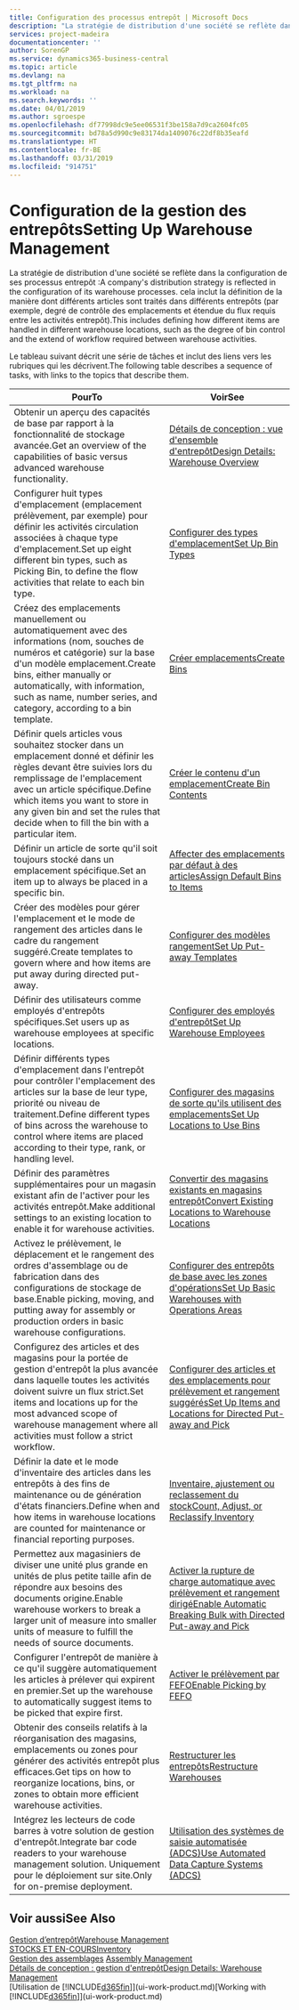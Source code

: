 ```yaml
---
title: Configuration des processus entrepôt | Microsoft Docs
description: "La stratégie de distribution d'une société se reflète dans la configuration de ses processus entrepôt : cela inclut la définition de la manière dont différents articles sont traités dans différents entrepôts (par exemple, degré de contrôle des emplacements et étendue du flux requis entre les activités entrepôt)."
services: project-madeira
documentationcenter: ''
author: SorenGP
ms.service: dynamics365-business-central
ms.topic: article
ms.devlang: na
ms.tgt_pltfrm: na
ms.workload: na
ms.search.keywords: ''
ms.date: 04/01/2019
ms.author: sgroespe
ms.openlocfilehash: df77998dc9e5ee06531f3be158a7d9ca2604fc05
ms.sourcegitcommit: bd78a5d990c9e83174da1409076c22df8b35eafd
ms.translationtype: HT
ms.contentlocale: fr-BE
ms.lasthandoff: 03/31/2019
ms.locfileid: "914751"
---
```

# <a name="setting-up-warehouse-management"></a><span data-ttu-id="77ce7-104">Configuration de la gestion des entrepôts</span><span class="sxs-lookup"><span data-stu-id="77ce7-104">Setting Up Warehouse Management</span></span>
<span data-ttu-id="77ce7-105">La stratégie de distribution d'une société se reflète dans la configuration de ses processus entrepôt :</span><span class="sxs-lookup"><span data-stu-id="77ce7-105">A company's distribution strategy is reflected in the configuration of its warehouse processes.</span></span> <span data-ttu-id="77ce7-106">cela inclut la définition de la manière dont différents articles sont traités dans différents entrepôts (par exemple, degré de contrôle des emplacements et étendue du flux requis entre les activités entrepôt).</span><span class="sxs-lookup"><span data-stu-id="77ce7-106">This includes defining how different items are handled in different warehouse locations, such as the degree of bin control and the extend of workflow required between warehouse activities.</span></span>  

 <span data-ttu-id="77ce7-107">Le tableau suivant décrit une série de tâches et inclut des liens vers les rubriques qui les décrivent.</span><span class="sxs-lookup"><span data-stu-id="77ce7-107">The following table describes a sequence of tasks, with links to the topics that describe them.</span></span>   

|<span data-ttu-id="77ce7-108">**Pour**</span><span class="sxs-lookup"><span data-stu-id="77ce7-108">**To**</span></span>|<span data-ttu-id="77ce7-109">**Voir**</span><span class="sxs-lookup"><span data-stu-id="77ce7-109">**See**</span></span>|  
|------------|-------------|  
|<span data-ttu-id="77ce7-110">Obtenir un aperçu des capacités de base par rapport à la fonctionnalité de stockage avancée.</span><span class="sxs-lookup"><span data-stu-id="77ce7-110">Get an overview of the capabilities of basic versus advanced warehouse functionality.</span></span>|[<span data-ttu-id="77ce7-111">Détails de conception : vue d'ensemble d'entrepôt</span><span class="sxs-lookup"><span data-stu-id="77ce7-111">Design Details: Warehouse Overview</span></span>](design-details-warehouse-overview.md)|  
|<span data-ttu-id="77ce7-112">Configurer huit types d'emplacement (emplacement prélèvement, par exemple) pour définir les activités circulation associées à chaque type d'emplacement.</span><span class="sxs-lookup"><span data-stu-id="77ce7-112">Set up eight different bin types, such as Picking Bin, to define the flow activities that relate to each bin type.</span></span>|[<span data-ttu-id="77ce7-113">Configurer des types d'emplacement</span><span class="sxs-lookup"><span data-stu-id="77ce7-113">Set Up Bin Types</span></span>](warehouse-how-to-set-up-bin-types.md)|  
|<span data-ttu-id="77ce7-114">Créez des emplacements manuellement ou automatiquement avec des informations (nom, souches de numéros et catégorie) sur la base d'un modèle emplacement.</span><span class="sxs-lookup"><span data-stu-id="77ce7-114">Create bins, either manually or automatically, with information, such as name, number series, and category, according to a bin template.</span></span>|[<span data-ttu-id="77ce7-115">Créer emplacements</span><span class="sxs-lookup"><span data-stu-id="77ce7-115">Create Bins</span></span>](warehouse-how-to-create-individual-bins.md)|  
|<span data-ttu-id="77ce7-116">Définir quels articles vous souhaitez stocker dans un emplacement donné et définir les règles devant être suivies lors du remplissage de l'emplacement avec un article spécifique.</span><span class="sxs-lookup"><span data-stu-id="77ce7-116">Define which items you want to store in any given bin and set the rules that decide when to fill the bin with a particular item.</span></span>|[<span data-ttu-id="77ce7-117">Créer le contenu d'un emplacement</span><span class="sxs-lookup"><span data-stu-id="77ce7-117">Create Bin Contents</span></span>](warehouse-how-to-set-up-bin-contents.md)|  
|<span data-ttu-id="77ce7-118">Définir un article de sorte qu'il soit toujours stocké dans un emplacement spécifique.</span><span class="sxs-lookup"><span data-stu-id="77ce7-118">Set an item up to always be placed in a specific bin.</span></span>|[<span data-ttu-id="77ce7-119">Affecter des emplacements par défaut à des articles</span><span class="sxs-lookup"><span data-stu-id="77ce7-119">Assign Default Bins to Items</span></span>](warehouse-how-to-assign-default-bins-to-items.md)|
|<span data-ttu-id="77ce7-120">Créer des modèles pour gérer l'emplacement et le mode de rangement des articles dans le cadre du rangement suggéré.</span><span class="sxs-lookup"><span data-stu-id="77ce7-120">Create templates to govern where and how items are put away during directed put-away.</span></span>|[<span data-ttu-id="77ce7-121">Configurer des modèles rangement</span><span class="sxs-lookup"><span data-stu-id="77ce7-121">Set Up Put-away Templates</span></span>](warehouse-how-to-set-up-put-away-templates.md)|
|<span data-ttu-id="77ce7-122">Définir des utilisateurs comme employés d'entrepôts spécifiques.</span><span class="sxs-lookup"><span data-stu-id="77ce7-122">Set users up as warehouse employees at specific locations.</span></span>|[<span data-ttu-id="77ce7-123">Configurer des employés d'entrepôt</span><span class="sxs-lookup"><span data-stu-id="77ce7-123">Set Up Warehouse Employees</span></span>](warehouse-how-to-set-up-warehouse-employees.md)|
|<span data-ttu-id="77ce7-124">Définir différents types d'emplacement dans l'entrepôt pour contrôler l'emplacement des articles sur la base de leur type, priorité ou niveau de traitement.</span><span class="sxs-lookup"><span data-stu-id="77ce7-124">Define different types of bins across the warehouse to control where items are placed according to their type, rank, or handling level.</span></span>|[<span data-ttu-id="77ce7-125">Configurer des magasins de sorte qu'ils utilisent des emplacements</span><span class="sxs-lookup"><span data-stu-id="77ce7-125">Set Up Locations to Use Bins</span></span>](warehouse-how-to-set-up-locations-to-use-bins.md)|
|<span data-ttu-id="77ce7-126">Définir des paramètres supplémentaires pour un magasin existant afin de l'activer pour les activités entrepôt.</span><span class="sxs-lookup"><span data-stu-id="77ce7-126">Make additional settings to an existing location to enable it for warehouse activities.</span></span>|[<span data-ttu-id="77ce7-127">Convertir des magasins existants en magasins entrepôt</span><span class="sxs-lookup"><span data-stu-id="77ce7-127">Convert Existing Locations to Warehouse Locations</span></span>](warehouse-how-to-convert-existing-locations-to-warehouse-locations.md)|
|<span data-ttu-id="77ce7-128">Activez le prélèvement, le déplacement et le rangement des ordres d'assemblage ou de fabrication dans des configurations de stockage de base.</span><span class="sxs-lookup"><span data-stu-id="77ce7-128">Enable picking, moving, and putting away for assembly or production orders in basic warehouse configurations.</span></span>|[<span data-ttu-id="77ce7-129">Configurer des entrepôts de base avec les zones d'opérations</span><span class="sxs-lookup"><span data-stu-id="77ce7-129">Set Up Basic Warehouses with Operations Areas</span></span>](warehouse-how-to-set-up-basic-warehouses-with-operations-areas.md)|  
|<span data-ttu-id="77ce7-130">Configurez des articles et des magasins pour la portée de gestion d'entrepôt la plus avancée dans laquelle toutes les activités doivent suivre un flux strict.</span><span class="sxs-lookup"><span data-stu-id="77ce7-130">Set items and locations up for the most advanced scope of warehouse management where all activities must follow a strict workflow.</span></span>|[<span data-ttu-id="77ce7-131">Configurer des articles et des emplacements pour prélèvement et rangement suggérés</span><span class="sxs-lookup"><span data-stu-id="77ce7-131">Set Up Items and Locations for Directed Put-away and Pick</span></span>](warehouse-how-to-set-up-items-for-directed-put-away-and-pick.md)|  
|<span data-ttu-id="77ce7-132">Définir la date et le mode d'inventaire des articles dans les entrepôts à des fins de maintenance ou de génération d'états financiers.</span><span class="sxs-lookup"><span data-stu-id="77ce7-132">Define when and how items in warehouse locations are counted for maintenance or financial reporting purposes.</span></span>|[<span data-ttu-id="77ce7-133">Inventaire, ajustement ou reclassement du stock</span><span class="sxs-lookup"><span data-stu-id="77ce7-133">Count, Adjust, or Reclassify Inventory</span></span>](inventory-how-count-adjust-reclassify.md)|
|<span data-ttu-id="77ce7-134">Permettez aux magasiniers de diviser une unité plus grande en unités de plus petite taille afin de répondre aux besoins des documents origine.</span><span class="sxs-lookup"><span data-stu-id="77ce7-134">Enable warehouse workers to break a larger unit of measure into smaller units of measure to fulfill the needs of source documents.</span></span>|[<span data-ttu-id="77ce7-135">Activer la rupture de charge automatique avec prélèvement et rangement dirigé</span><span class="sxs-lookup"><span data-stu-id="77ce7-135">Enable Automatic Breaking Bulk with Directed Put-away and Pick</span></span>](warehouse-enable-automatic-breaking-bulk-with-directed-put-away-and-pick.md)|  
|<span data-ttu-id="77ce7-136">Configurer l'entrepôt de manière à ce qu'il suggère automatiquement les articles à prélever qui expirent en premier.</span><span class="sxs-lookup"><span data-stu-id="77ce7-136">Set up the warehouse to automatically suggest items to be picked that expire first.</span></span>|[<span data-ttu-id="77ce7-137">Activer le prélèvement par FEFO</span><span class="sxs-lookup"><span data-stu-id="77ce7-137">Enable Picking by FEFO</span></span>](warehouse-picking-by-fefo.md)|
|<span data-ttu-id="77ce7-138">Obtenir des conseils relatifs à la réorganisation des magasins, emplacements ou zones pour générer des activités entrepôt plus efficaces.</span><span class="sxs-lookup"><span data-stu-id="77ce7-138">Get tips on how to reorganize locations, bins, or zones to obtain more efficient warehouse activities.</span></span>|[<span data-ttu-id="77ce7-139">Restructurer les entrepôts</span><span class="sxs-lookup"><span data-stu-id="77ce7-139">Restructure Warehouses</span></span>](warehouse-how-to-restructure-warehouses.md)|
|<span data-ttu-id="77ce7-140">Intégrez les lecteurs de code barres à votre solution de gestion d'entrepôt.</span><span class="sxs-lookup"><span data-stu-id="77ce7-140">Integrate bar code readers to your warehouse management solution.</span></span> <span data-ttu-id="77ce7-141">Uniquement pour le déploiement sur site.</span><span class="sxs-lookup"><span data-stu-id="77ce7-141">Only for on-premise deployment.</span></span>|[<span data-ttu-id="77ce7-142">Utilisation des systèmes de saisie automatisée (ADCS)</span><span class="sxs-lookup"><span data-stu-id="77ce7-142">Use Automated Data Capture Systems (ADCS)</span></span>](warehouse-use-automated-data-capture-systems-adcs.md)|

## <a name="see-also"></a><span data-ttu-id="77ce7-143">Voir aussi</span><span class="sxs-lookup"><span data-stu-id="77ce7-143">See Also</span></span>  
[<span data-ttu-id="77ce7-144">Gestion d’entrepôt</span><span class="sxs-lookup"><span data-stu-id="77ce7-144">Warehouse Management</span></span>](warehouse-manage-warehouse.md)  
[<span data-ttu-id="77ce7-145">STOCKS ET EN-COURS</span><span class="sxs-lookup"><span data-stu-id="77ce7-145">Inventory</span></span>](inventory-manage-inventory.md)  
<span data-ttu-id="77ce7-146">[Gestion des assemblages](assembly-assemble-items.md)  </span><span class="sxs-lookup"><span data-stu-id="77ce7-146">[Assembly Management](assembly-assemble-items.md)  </span></span>  
[<span data-ttu-id="77ce7-147">Détails de conception : gestion d'entrepôt</span><span class="sxs-lookup"><span data-stu-id="77ce7-147">Design Details: Warehouse Management</span></span>](design-details-warehouse-management.md)  
<span data-ttu-id="77ce7-148">[Utilisation de [!INCLUDE[d365fin](includes/d365fin_md.md)]](ui-work-product.md)</span><span class="sxs-lookup"><span data-stu-id="77ce7-148">[Working with [!INCLUDE[d365fin](includes/d365fin_md.md)]](ui-work-product.md)</span></span>
